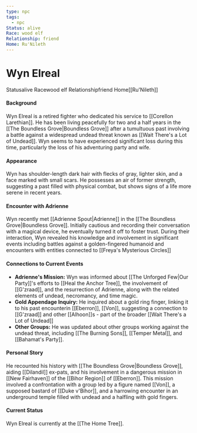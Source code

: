 ```yaml
---
type: npc
tags:
  - npc
Status: alive
Race: wood elf
Relationship: friend
Home: Ru'Nileth
---
```

# Wyn Elreal
<span class="dataview inline-field"><span class="inline-field-key">Status</span><span class="inline-field-value">alive</span></span>
<span class="dataview inline-field"><span class="inline-field-key">Race</span><span class="inline-field-value">wood elf</span></span>
<span class="dataview inline-field"><span class="inline-field-key">Relationship</span><span class="inline-field-value">friend</span></span>
<span class="dataview inline-field"><span class="inline-field-key">Home</span><span class="inline-field-value">[[Ru'Nileth]]</span></span>

#### Background
Wyn Elreal is a retired fighter who dedicated his service to [[Corellon Larethian]]. He has been living peacefully for two and a half years in the [[The Boundless Grove|Boundless Grove]] after a tumultuous past involving a battle against a widespread undead threat known as [[Wait There's a Lot of Undead]]. Wyn seems to have experienced significant loss during this time, particularly the loss of his adventuring party and wife.

#### Appearance
Wyn has shoulder-length dark hair with flecks of gray, lighter skin, and a face marked with small scars. He possesses an air of former strength, suggesting a past filled with physical combat, but shows signs of a life more serene in recent years.

#### Encounter with Adrienne
Wyn recently met [[Adrienne Spout|Adrienne]] in the [[The Boundless Grove|Boundless Grove]]. Initially cautious and recording their conversation with a magical device, he eventually turned it off to foster trust. During their interaction, Wyn revealed his knowledge and involvement in significant events including battles against a golden-fingered humanoid and encounters with entities connected to [[Freya's Mysterious Circles]]

#### Connections to Current Events
- **Adrienne's Mission:** Wyn was informed about [[The Unforged Few|Our Party]]'s efforts to [[Heal the Anchor Tree]], the involvement of [[G'zraad]], and the resurrection of Adrienne, along with the related elements of undead, necromancy, and time magic.
- **Gold Appendage Inquiry:** He inquired about a gold ring finger, linking it to his past encounterin [[Eberron]], [[Von]], suggesting a connection to [[G'zraad]] and other [[Alhoon]]s - part of the broader [[Wait There's a Lot of Undead]]
- **Other Groups:** He was updated about other groups working against the undead threat, including [[The Burning Sons]], [[Temper Metal]], and [[Bahamat's Party]].

#### Personal Story
He recounted his history with [[The Boundless Grove|Boundless Grove]], aiding [[Dilandil]] ex-pats, and his involvement in a dangerous mission in [[New Fairhaven]] of the [[Bihor Region]] of [[Eberron]]. This mission involved a confrontation with a group led by a figure named [[Von]], a supposed bastard of [[Duke v'Bihor]], and a harrowing encounter in an underground temple filled with undead and a halfling with gold fingers.

#### Current Status
Wyn Elreal is currently at the [[The Home Tree]].